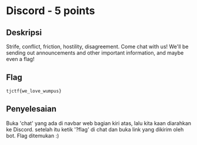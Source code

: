 # Discord - 5 points
## Deskripsi

Strife, conflict, friction, hostility, disagreement. Come chat with us! We'll be sending out announcements and other important information, and maybe even a flag!

## Flag

```
tjctf{we_love_wumpus}
```

## Penyelesaian

Buka 'chat' yang ada di navbar web bagian kiri atas, lalu kita kaan diarahkan ke Discord. setelah itu ketik '?flag' di chat dan buka link yang dikirim oleh bot. Flag ditemukan :)